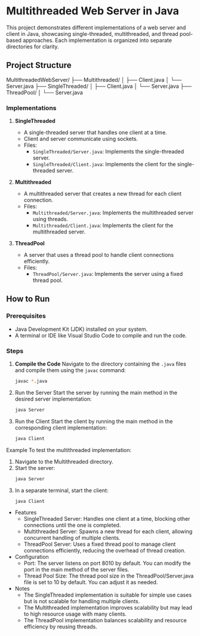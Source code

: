# Multithreaded Web Server in Java

This project demonstrates different implementations of a web server and client in Java, showcasing single-threaded, multithreaded, and thread pool-based approaches. Each implementation is organized into separate directories for clarity.

## Project Structure
MultithreadedWebServer/ ├── Multithreaded/ │ ├── Client.java │ └── Server.java ├── SingleThreaded/ │ ├── Client.java │ └── Server.java ├── ThreadPool/ │ └── Server.java

### Implementations

1. **SingleThreaded**
   - A single-threaded server that handles one client at a time.
   - Client and server communicate using sockets.
   - Files:
     - `SingleThreaded/Server.java`: Implements the single-threaded server.
     - `SingleThreaded/Client.java`: Implements the client for the single-threaded server.

2. **Multithreaded**
   - A multithreaded server that creates a new thread for each client connection.
   - Files:
     - `Multithreaded/Server.java`: Implements the multithreaded server using threads.
     - `Multithreaded/Client.java`: Implements the client for the multithreaded server.

3. **ThreadPool**
   - A server that uses a thread pool to handle client connections efficiently.
   - Files:
     - `ThreadPool/Server.java`: Implements the server using a fixed thread pool.

## How to Run

### Prerequisites
- Java Development Kit (JDK) installed on your system.
- A terminal or IDE like Visual Studio Code to compile and run the code.

### Steps

1. **Compile the Code**
   Navigate to the directory containing the `.java` files and compile them using the `javac` command:
   ```sh
   javac *.java

2. Run the Server Start the server by running the main method in the desired server implementation:
   ```sh
   java Server

4. Run the Client Start the client by running the main method in the corresponding client implementation:
   ```sh
   java Client

Example
To test the multithreaded implementation:

1. Navigate to the Multithreaded directory.
2. Start the server:
   ```sh
   java Server

3. In a separate terminal, start the client:
   ```sh
   java Client

- Features
  - SingleThreaded Server: Handles one client at a time, blocking other connections until the one is completed.
  - Multithreaded Server: Spawns a new thread for each client, allowing concurrent handling of multiple clients.
  - ThreadPool Server: Uses a fixed thread pool to manage client connections efficiently, reducing the overhead of thread creation.
- Configuration
  - Port: The server listens on port 8010 by default. You can modify the port in the main method of the server files.
  - Thread Pool Size: The thread pool size in the ThreadPool/Server.java file is set to 10 by default. You can adjust it as needed.
- Notes
  - The SingleThreaded implementation is suitable for simple use cases but is not scalable for handling multiple clients.
  - The Multithreaded implementation improves scalability but may lead to high resource usage with many clients.
  - The ThreadPool implementation balances scalability and resource efficiency by reusing threads.
